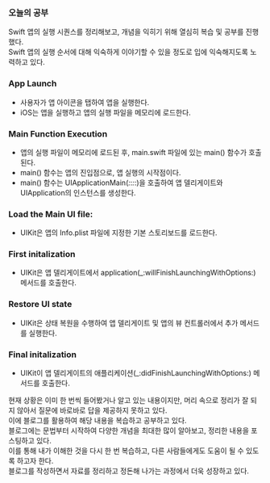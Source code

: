 ### 오늘의 공부
Swift 앱의 실행 시퀀스를 정리해보고, 개념을 익히기 위해 열심히 복습 및 공부를 진행했다.<br>
Swift 앱의 실행 순서에 대해 익숙하게 이야기할 수 있을 정도로 입에 익숙해지도록 노력하고 있다.<br> 

### App Launch
- 사용자가 앱 아이콘을 탭하여 앱을 실행한다.
- iOS는 앱을 실행하고 앱의 실행 파일을 메모리에 로드한다.

### Main Function Execution
- 앱의 실행 파일이 메모리에 로드된 후, main.swift 파일에 있는 main() 함수가 호출된다.
- main() 함수는 앱의 진입점으로, 앱 실행의 시작점이다.
- main() 함수는 UIApplicationMain(_:_:_:_:)을 호출하여 앱 델리게이트와 UIApplication의 인스턴스를 생성한다.

### Load the Main UI file:
- UIKit은 앱의 Info.plist 파일에 지정한 기본 스토리보드를 로드한다.

### First initalization
- UIKit은 앱 델리게이트에서 application(_:willFinishLaunchingWithOptions:) 메서드를 호출한다.

### Restore UI state
- UIKit은 상태 복원을 수행하여 앱 델리게이트 및 앱의 뷰 컨트롤러에서 추가 메서드를 실행한다.

### Final initalization
- UIKit이 앱 델리게이트의 애플리케이션(_:didFinishLaunchingWithOptions:) 메서드를 호출한다.

현재 상황은 이미 한 번씩 들어봤거나 알고 있는 내용이지만, 머리 속으로 정리가 잘 되지 않아서 질문에 바로바로 답을 제공하지 못하고 있다.<br>
이에 블로그를 활용하여 해당 내용을 복습하고 공부하고 있다.<br>
블로그에는 문법부터 시작하여 다양한 개념을 최대한 많이 알아보고, 정리한 내용을 포스팅하고 있다.<br>
이를 통해 내가 이해한 것을 다시 한 번 복습하고, 다른 사람들에게도 도움이 될 수 있도록 하고자 한다.<br>
블로그를 작성하면서 자료를 정리하고 정돈해 나가는 과정에서 더욱 성장하고 있다.<br>

